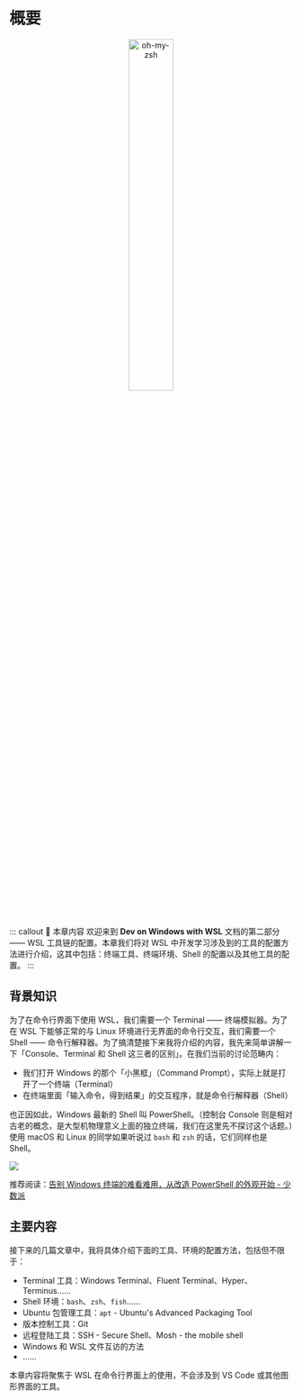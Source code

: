 # 概要 <BlueBadge text="New" vertical="middle"/>

<div align="center"><img src="https://i.loli.net/2018/10/17/5bc6e10ee254f.png" alt="oh-my-zsh" width="40%"/></div>

::: callout 🍳 本章内容
欢迎来到 **Dev on Windows with WSL** 文档的第二部分 —— WSL 工具链的配置。本章我们将对 WSL 中开发学习涉及到的工具的配置方法进行介绍，这其中包括：终端工具、终端环境、Shell 的配置以及其他工具的配置。
:::

## 背景知识

为了在命令行界面下使用 WSL，我们需要一个 Terminal —— 终端模拟器。为了在 WSL 下能够正常的与 Linux 环境进行无界面的命令行交互，我们需要一个 Shell —— 命令行解释器。为了搞清楚接下来我将介绍的内容，我先来简单讲解一下「Console、Terminal 和 Shell 这三者的区别」。在我们当前的讨论范畴内：

- 我们打开 Windows 的那个「小黑框」（Command Prompt），实际上就是打开了一个终端（Terminal）
- 在终端里面「输入命令，得到结果」的交互程序，就是命令行解释器（Shell）

也正因如此，Windows 最新的 Shell 叫 PowerShell。（控制台 Console 则是相对古老的概念，是大型机物理意义上面的独立终端，我们在这里先不探讨这个话题。）使用 macOS 和 Linux 的同学如果听说过 `bash` 和 `zsh` 的话，它们同样也是 Shell。

![](https://i.loli.net/2020/01/02/CXukNvPpoziL9ZF.png)

推荐阅读：[告别 Windows 终端的难看难用，从改造 PowerShell 的外观开始 - 少数派](https://sspai.com/post/52868)

## 主要内容

接下来的几篇文章中，我将具体介绍下面的工具、环境的配置方法，包括但不限于：

- Terminal 工具：Windows Terminal、Fluent Terminal、Hyper、Terminus……
- Shell 环境：`bash`、`zsh`、`fish`……
- Ubuntu 包管理工具：`apt` - Ubuntu's Advanced Packaging Tool
- 版本控制工具：Git
- 远程登陆工具：SSH - Secure Shell、Mosh - the mobile shell
- Windows 和 WSL 文件互访的方法
- ……

本章内容将聚焦于 WSL 在命令行界面上的使用，不会涉及到 VS Code 或其他图形界面的工具。
